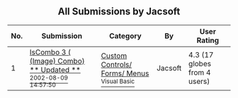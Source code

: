 ﻿<div align="center">

## All Submissions by Jacsoft

</div>

No.  | Submission | Category | By   | User Rating
---- | ---------- | -------- | ---- | -----------
1 | [IsCombo 3 \( \(Image\) Combo\) \*\* Updated \*\*<br /><sup>2002-08-09 14:57:50</sup>](https://github.com/Planet-Source-Code/jacsoft-iscombo-3-image-combo-updated__1-37746) | [Custom Controls/ Forms/  Menus<br /><sup>Visual Basic</sup>](../ByCategory/custom-controls-forms-menus__1-4.md) | Jacsoft | 4.3 (17 globes from 4 users)
